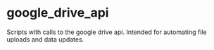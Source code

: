 # google_drive_api
Scripts with calls to the google drive api. Intended for automating file uploads and data updates.
